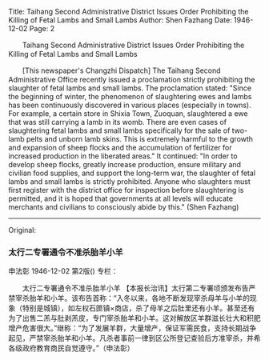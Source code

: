 Title: Taihang Second Administrative District Issues Order Prohibiting the Killing of Fetal Lambs and Small Lambs
Author: Shen Fazhang
Date: 1946-12-02
Page: 2

　　Taihang Second Administrative District Issues Order Prohibiting the Killing of Fetal Lambs and Small Lambs

　　[This newspaper's Changzhi Dispatch] The Taihang Second Administrative Office recently issued a proclamation strictly prohibiting the slaughter of fetal lambs and small lambs. The proclamation stated: "Since the beginning of winter, the phenomenon of slaughtering ewes and lambs has been continuously discovered in various places (especially in towns). For example, a certain store in Shixia Town, Zuoquan, slaughtered a ewe that was still carrying a lamb in its womb. There are even cases of slaughtering fetal lambs and small lambs specifically for the sale of two-lamb pelts and unborn lamb skins. This is extremely harmful to the growth and expansion of sheep flocks and the accumulation of fertilizer for increased production in the liberated areas." It continued: "In order to develop sheep flocks, greatly increase production, ensure military and civilian food supplies, and support the long-term war, the slaughter of fetal lambs and small lambs is strictly prohibited. Anyone who slaughters must first register with the district office for inspection before slaughtering is permitted, and it is hoped that governments at all levels will educate merchants and civilians to consciously abide by this." (Shen Fazhang)



<hr /> 

Original: 


### 太行二专署通令不准杀胎羊小羊
申法彰
1946-12-02
第2版()
专栏：

　　太行二专署通令不准杀胎羊小羊
    【本报长治讯】太行第二专署顷颁发布告严禁宰杀胎羊和小羊。该布告首称：“入冬以来，各地不断发现宰杀母羊与小羊的现象（特别是城镇），如左权石匣镇×商店，杀了母羊之后肚里还有小羊。甚至还有为了出售二羔与肚剥羔皮，专门宰杀胎羊和小羊。这对解放区羊群滋长壮大和积肥增产危害很大。”继称：“为了发展羊群，大量增产，保证军需民食，支持长期战争起见，严禁宰杀胎羊和小羊。凡杀者事前一律到区公所登记查验后方准宰杀，并希各级政府教育商民自觉遵守。”（申法彰）

